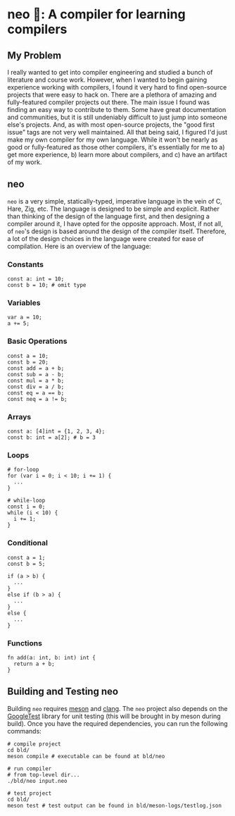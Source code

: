 # neo :seedling:: A compiler for learning compilers

## My Problem
I really wanted to get into compiler engineering and studied a bunch of literature and course work.
However, when I wanted to begin gaining experience working with compilers, I found it very hard
to find open-source projects that were easy to hack on. There are a plethora of amazing and fully-featured
compiler projects out there. The main issue I found was finding an easy way to contribute to them. Some have
great documentation and communities, but it is still undeniably difficult to just jump into someone else's projects.
And, as with most open-source projects, the "good first issue" tags are not very well maintained. All that being said, 
I figured I'd just make my own compiler for my own language. While it won't be nearly as good or fully-featured as those
other compilers, it's essentially for me to a) get more experience, b) learn more about compilers, and c) have an artifact of
my work.

## neo
`neo` is a very simple, statically-typed, imperative language in the vein of C, Hare, Zig, etc. The language is designed to be 
simple and explicit. Rather than thinking of the design of the language first, and then designing a compiler around it, I have
opted for the opposite approach. Most, if not all, of `neo`'s design is based around the design of the compiler itself. Therefore,
a lot of the design choices in the language were created for ease of compilation. Here is an overview of the language:

### Constants
```
const a: int = 10;
const b = 10; # omit type
```

### Variables
```
var a = 10;
a += 5;
```

### Basic Operations
```
const a = 10;
const b = 20;
const add = a + b;
const sub = a - b;
const mul = a * b;
const div = a / b;
const eq = a == b;
const neq = a != b;
```

### Arrays
```
const a: [4]int = {1, 2, 3, 4};
const b: int = a[2]; # b = 3
```

### Loops
```
# for-loop
for (var i = 0; i < 10; i += 1) {
  ...
}

# while-loop
const i = 0;
while (i < 10) {
  i += 1;
}
```

### Conditional
```
const a = 1;
const b = 5;

if (a > b) {
  ...
} 
else if (b > a) {
  ...
}
else {
  ...
}
```

### Functions
```
fn add(a: int, b: int) int {
  return a + b;
}
```


## Building and Testing neo
Building `neo` requires [meson](https://mesonbuild.com/SimpleStart.html) and [clang](https://clang.llvm.org/). The `neo` project also depends on the
[GoogleTest](https://google.github.io/googletest/) library for unit testing (this will be brought in by meson during build).
Once you have the required dependencies, you can run the following commands:
```
# compile project
cd bld/
meson compile # executable can be found at bld/neo

# run compiler
# from top-level dir...
./bld/neo input.neo

# test project
cd bld/
meson test # test output can be found in bld/meson-logs/testlog.json
```
